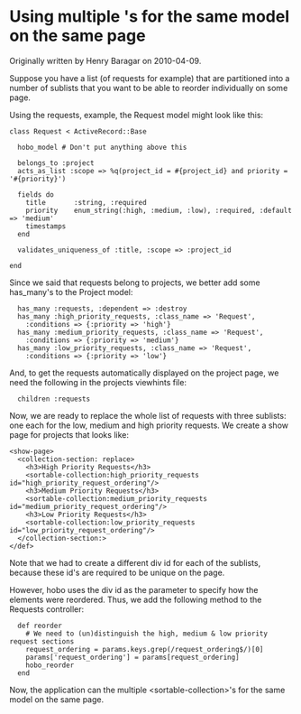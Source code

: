 # Using multiple <sortable-collection>'s for the same model on the same page

Originally written by Henry Baragar on 2010-04-09.

Suppose you have a list (of requests for example) that are partitioned into a number of sublists that you want to be able to reorder individually on some page.  

Using the requests, example, the Request model might look like this:

    class Request < ActiveRecord::Base
 
      hobo_model # Don't put anything above this
 
      belongs_to :project
      acts_as_list :scope => %q(project_id = #{project_id} and priority = '#{priority}')
 
      fields do
        title       :string, :required
        priority    enum_string(:high, :medium, :low), :required, :default => 'medium'
        timestamps
      end
 
      validates_uniqueness_of :title, :scope => :project_id

    end

Since we said that requests belong to projects, we better add some has_many's to the Project model:

      has_many :requests, :dependent => :destroy
      has_many :high_priority_requests, :class_name => 'Request',
        :conditions => {:priority => 'high'}
      has_many :medium_priority_requests, :class_name => 'Request',
        :conditions => {:priority => 'medium'}
      has_many :low_priority_requests, :class_name => 'Request',
        :conditions => {:priority => 'low'}

And, to get the requests automatically displayed on the project page, we need the following in the projects viewhints file:

      children :requests

Now, we are ready to replace the whole list of requests with three sublists: one each for the low, medium and high priority requests.  We create a show page for projects that looks like:

    <show-page>
      <collection-section: replace>
        <h3>High Priority Requests</h3>
        <sortable-collection:high_priority_requests id="high_priority_request_ordering"/>
        <h3>Medium Priority Requests</h3>
        <sortable-collection:medium_priority_requests id="medium_priority_request_ordering"/>
        <h3>Low Priority Requests</h3>
        <sortable-collection:low_priority_requests id="low_priority_request_ordering"/>
      </collection-section:>
    </def>

Note that we had to create a different div id for each of the sublists, because these id's are required to be unique on the page.

However, hobo uses the div id as the parameter to specify how the elements were reordered.  Thus, we add the following method to the Requests controller:

      def reorder
        # We need to (un)distinguish the high, medium & low priority request sections
        request_ordering = params.keys.grep(/request_ordering$/)[0]
        params['request_ordering'] = params[request_ordering]
        hobo_reorder
      end

Now, the application can the multiple &lt;sortable-collection&gt;'s for the same model on the same page.

